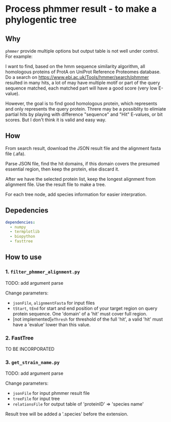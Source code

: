 # Process phmmer result - to make a phylogentic tree

## Why

`phmmer` provide multiple options but output table is not well under control. For example:

I want to find, based on the hmm sequence similarity algorithm, all homologous proteins of ProtA on UniProt Reference Proteomes database. Do a search on https://www.ebi.ac.uk/Tools/hmmer/search/phmmer resulted in many hits, a lot of may have multiple motif or part of the query sequence matched, each matched part will have a good score (very low E-value).

However, the goal is to find good homologous protein, which represents and only represents the query protein. Threre may be a possiblity to elimiate partial hits by playing with difference "sequence" and "Hit" E-values, or bit scores. But I don't think it is valid and easy way.

## How

From search result, download the JSON result file and the alignment fasta file (.afa).

Parse JSON file, find the hit domains, if this domain covers the presumed essential region, then keep the protein, else discard it.

After we have the selected protein list, keep the longest alignment from alignment file. Use the result file to make a tree.

For each tree node, add species information for easier interpration.

## Depedencies

```yml
dependencies:
  - numpy
  - termplotlib
  - biopython
  - fasttree
```

## How to use

### 1. `filter_phmmer_alignment.py`

TODO: add argument parse

Change parameters:
  - `jsonFile`, `alignmentFasta` for input files
  - `tStart`, `tEnd` for start and end position of your target region on query protein sequence. One 'domain' of a 'hit' must cover full region.
  - [not implemented]`eThresh` for threshold of the full 'hit', a valid 'hit' must have a 'evalue' lower than this value.

### 2. FastTree

TO BE INCORPORATED

### 3. `get_strain_name.py`

TODO: add argument parse

Change parameters:
  - `jsonFile` for input phmmer result file
  - `treeFile` for input tree
  - `relationsFile` for output table of 'proteinID' => 'species name'

Result tree will be added a '.species' before the extension.
